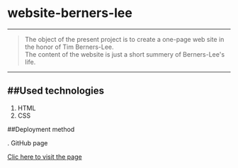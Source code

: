 # website-berners-lee
---
>The object of the present project is to create a one-page web site in the honor of Tim Berners-Lee.  
>The content of the website is just a short summery of Berners-Lee's life.
---

##Used technologies
---
1. HTML
2. CSS

##Deployment method

 . GitHub page

[Clic here to visit the page](https://logmodia.github.io/website-berners-lee/)